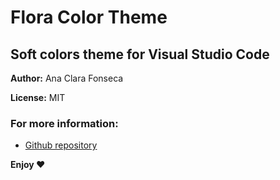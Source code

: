 # Flora Color Theme
## Soft colors theme for Visual Studio Code

**Author:** Ana Clara Fonseca

**License:** MIT

### For more information:
* [Github repository](https://github.com/ana-clara/flora-color-theme)

**Enjoy ❤️**
